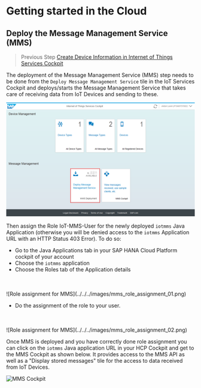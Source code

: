 # Getting started in the Cloud

## Deploy the Message Management Service (MMS)

>Previous Step [Create Device Information in Internet of Things Services Cockpit](../cockpit)

The deployment of the Message Management Service (MMS) step needs to be done from the ```Deploy Message Management Service``` tile in the IoT Services Cockpit and deploys/starts the Message Management Service that takes care of receiving data from IoT Devices and sending to these. 

![IoT Services Cockpit](../../../images/iot_cockpit_deploy_mms.png)

Then assign the Role IoT-MMS-User for the newly deployed ```iotmms``` Java Application (otherwise you will be denied access to the ```iotmms``` Application URL with an HTTP Status 403 Error). To do so: 
* Go to the Java Applications tab in your SAP HANA Cloud Platform cockpit of your account
* Choose the ```iotmms``` application
* Choose the Roles tab of the Application details
<br />
<br />
![Role assignment for MMS](../../../images/mms_role_assignment_01.png)

* Do the assignment of the role to your user.
<br />
<br />
![Role assignment for MMS](../../../images/mms_role_assignment_02.png)

Once MMS is deployed and you have correctly done role assignment you can click on the
```iotmms``` Java application URL in your HCP Cockpit and get to the MMS
Cockpit as shown below. It provides access to the MMS API as well as a "Display
stored messages" tile for the access to data received from IoT Devices.

![MMS Cockpit](../../../images/mms_cockpit.png?raw=true "MMS Cockpit")